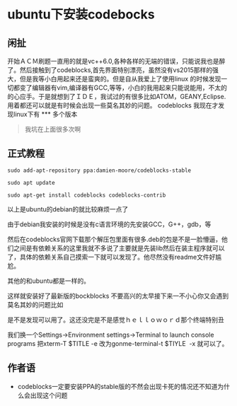 # ubuntu下安装codebocks
## 闲扯

开始ＡＣＭ刷题一直用的就是vc++6.0,各种各样的无端的错误，只能说我也是醉了。然后接触到了codeblocks,首先界面特别漂亮，虽然没有vs2015那样的强大，但是我等小白用起来还是蛮爽的。但是自从我爱上了使用linux 的时候发现一切都变了编辑器有vim,编译器有GCC,等等，小白的我用起来只能说能用，不太的的心应手。于是就想到了ＩＤＥ，我试过的有很多比如ATOM，GEANY,Eclipse.用着都还可以就是有时候会出现一些莫名其妙的问题。
codeblocks 我现在才发现linux下有
*** 多个版本
> 我坑在上面很多次啊
## 正式教程
    sudo add-apt-repository ppa:damien-moore/codeblocks-stable

    sudo apt update

    sudo apt-get install codeblocks codeblocks-contrib 


以上是ubuntu的debian的就比较麻烦一点了

由于debian我安装的时候是没有c语言环境的先安装GCC，G++，gdb，等

然后在codeblocks官网下载那个解压包里面有很多.deb的包是不是一脸懵逼，他们之间是有依赖关系的这里我就不多说了主要就是先装lib然后在装主程序就可以了，具体的依赖关系自己摸索一下就可以发现了。他尽然没有readme文件好尴尬。

其他的和ubuntu都是一样的。

这样就安装好了最新版的bockblocks 不要高兴的太早接下来一不小心你又会遇到莫名其妙的问题比如

是不是发现可以用了。这还没完是不是感觉ｈｅｌｌｏｗｏｒｄ那个终端特别丑

我们换一个Settings->Environment settings->Terminal to launch console programs  把xterm-T $TITLE -e 改为gonme-terminal-t $TIYLE  -x 就可以了。
## 作者语
* codeblocks一定要安装PPA的stable版的不然会出现卡死的情况还不知道为什么会出现这个问题